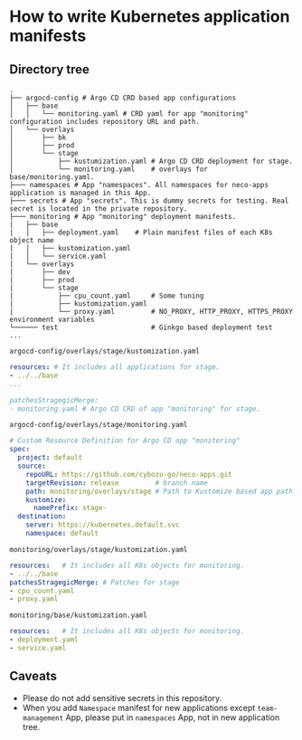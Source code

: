 How to write Kubernetes application manifests
=============================================

Directory tree
--------------

```console
.
├── argocd-config # Argo CD CRD based app configurations
│   ├── base
│   │   └── monitoring.yaml # CRD yaml for app "monitoring" configuration includes repository URL and path.
│   └── overlays
│       ├── bk
│       ├── prod
│       └── stage
│           ├── kustumization.yaml # Argo CD CRD deployment for stage.
│           └── monitoring.yaml    # overlays for base/monitoring.yaml.
├─── namespaces # App "namespaces". All namespaces for neco-apps application is managed in this App.
├─── secrets # App "secrets". This is dummy secrets for testing. Real secret is located in the private repository.
├─── monitoring # App "monitoring" deployment manifests.
|   ├── base
|   │   ├── deployment.yaml    # Plain manifest files of each K8s object name
|   │   ├── kustomization.yaml
|   │   └── service.yaml
|   └── overlays
|       ├── dev
|       ├── prod
|       └── stage
|           ├── cpu_count.yaml     # Some tuning
|           ├── kustomization.yaml
|           └── proxy.yaml         # NO_PROXY, HTTP_PROXY, HTTPS_PROXY environment variables
└────── test                       # Ginkgo based deployment test
...
```

`argocd-config/overlays/stage/kustomization.yaml`

```yaml
resources: # It includes all applications for stage.
- ../../base
...

patchesStragegicMerge:
- monitoring.yaml # Argo CD CRD of app "monitoring" for stage.
```

`argocd-config/overlays/stage/monitoring.yaml`

```yaml
# Custom Resource Definition for Argo CD app "monitoring"
spec:
  project: default
  source:
    repoURL: https://github.com/cybozu-go/neco-apps.git
    targetRevision: release         # branch name
    path: monitoring/overlays/stage # Path to Kustomize based app path
    kustomize:
      namePrefix: stage-
  destination:
    server: https://kubernetes.default.svc
    namespace: default
```

`monitoring/overlays/stage/kustomization.yaml`

```yaml
resources:   # It includes all K8s objects for monitoring.
- ../../base
patchesStragegicMerge: # Patches for stage
- cpu_count.yaml
- proxy.yaml
```

`monitoring/base/kustomization.yaml`

```yaml
resources:   # It includes all K8s objects for monitoring.
- deployment.yaml
- service.yaml
```

Caveats
-------

- Please do not add sensitive secrets in this repository.
- When you add `Namespace` manifest for new applications except `team-management` App, please put in `namespaces` App, not in new application tree.
